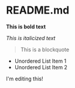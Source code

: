 # README.md

**This is bold text**

*This is italicized text*

>This is a blockquote

- Unordered List Item 1
- Unordered List Item 2

I'm editing this!